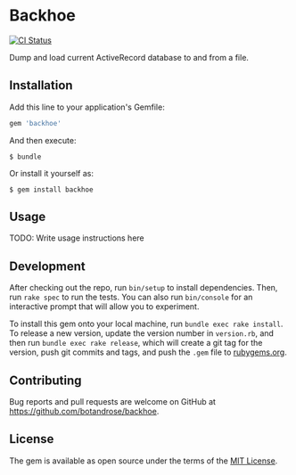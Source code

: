 # Backhoe
[![CI Status](https://github.com/botandrose/backhoe/workflows/CI/badge.svg?branch=master)](https://github.com/botandrose/backhoe/actions?query=workflow%3ACI+branch%3Amaster)

Dump and load current ActiveRecord database to and from a file.

## Installation

Add this line to your application's Gemfile:

```ruby
gem 'backhoe'
```

And then execute:

    $ bundle

Or install it yourself as:

    $ gem install backhoe

## Usage

TODO: Write usage instructions here

## Development

After checking out the repo, run `bin/setup` to install dependencies. Then, run `rake spec` to run the tests. You can also run `bin/console` for an interactive prompt that will allow you to experiment.

To install this gem onto your local machine, run `bundle exec rake install`. To release a new version, update the version number in `version.rb`, and then run `bundle exec rake release`, which will create a git tag for the version, push git commits and tags, and push the `.gem` file to [rubygems.org](https://rubygems.org).

## Contributing

Bug reports and pull requests are welcome on GitHub at https://github.com/botandrose/backhoe.

## License

The gem is available as open source under the terms of the [MIT License](https://opensource.org/licenses/MIT).
